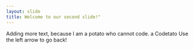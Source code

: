 ```yaml
---
layout: slide
title: Welcome to our second slide!"
---
```

Adding more text, because I am a potato who cannot code. a Codetato
Use the left arrow to go back!
